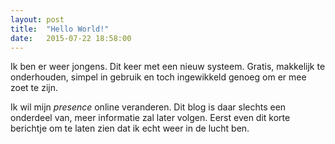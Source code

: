```yaml
---
layout: post
title:  "Hello World!"
date:   2015-07-22 18:58:00
---
```


Ik ben er weer jongens. Dit keer met een nieuw systeem. Gratis, makkelijk te onderhouden, simpel in gebruik en toch ingewikkeld genoeg om er mee zoet te zijn. 

Ik wil mijn *presence* online veranderen. Dit blog is daar slechts een onderdeel van, meer informatie zal later volgen. Eerst even dit korte berichtje om te laten zien dat ik echt weer in de lucht ben. 
